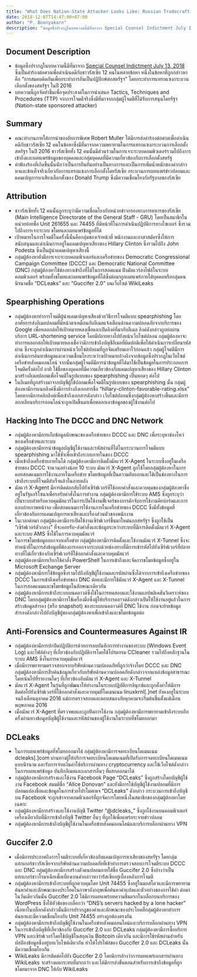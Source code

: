```yaml
---
title: "What Does Nation-State Attacker Looks Like: Russian Tradecraft In 2016 U.S. Elections"
date: 2018-12-07T14:47:00+07:00
author: "P. Boonyakarn"
description: "ข้อมูลซึ่งปรากฎในบทความนี้มีที่มาจาก Special Counsel Indictment July 13, 2018 ซึ่งเป็นคำร้องต่อศาลเพื่อดำเนินคดีกับชาวรัสเซีย 12 คนในหลายข้อหา หนึ่งในข้อหาที่ถูกกล่าวหาคือ “การสมคบคิดกันเพื่อกระทำการอันเป็นปฏิปักษ์ต่อสหรัฐฯ” โดยกระทำการแทรกแซงกระบวนเลือกตั้งของสหรัฐฯ ในปี 2016 "
---
```


## Document Description

- ข้อมูลซึ่งปรากฎในบทความนี้มีที่มาจาก [Special Counsel Indictment July 13, 2018](https://www.documentcloud.org/documents/4598904-Special-Counsel-Indictment-July-13-2018.html) ซึ่งเป็นคำร้องต่อศาลเพื่อดำเนินคดีกับชาวรัสเซีย 12 คนในหลายข้อหา หนึ่งในข้อหาที่ถูกกล่าวหาคือ “การสมคบคิดกันเพื่อกระทำการอันเป็นปฏิปักษ์ต่อสหรัฐฯ” โดยกระทำการแทรกแซงกระบวนเลือกตั้งของสหรัฐฯ ในปี 2016 
- บทความนี้ถูกจัดทำขึ้นเพื่อจุดประสงค์ในการนำเสนอ Tactics, Techniques and Procedures (TTP) จากการโจมตีจริงซึ่งมีที่มาจากกลุ่มผู้โจมตีที่ได้รับการสนุนโดยรัฐฯ (Nation-state sponsored attacker) 

## Summary

- คณะทำงานภายใต้การนำของอัยการพิเศษ Robert Muller ได้มีการส่งคำร้องต่อศาลเพื่อดำเนินคดีกับชาวรัสเซีย 12 คนในข้อหาซึ่งมีที่มาจากความพยายามในการแทรกแซงกระบวนการเลือกตั้งสหรัฐฯ ในปี 2016 ชาวรัสเซียทั้ง 12 คนนั้นมีส่วนร่วมในการเจาะระบบคอมพิวเตอร์รวมไปถึงการเข้าถึงและเผยแพร่ข้อมูลของบุคคลและกลุ่มบุคคลที่มีความเกี่ยวข้องกับการเลือกตั้งสหรัฐ
- คำฟ้องร้องที่เกิดขึ้นนั้นนับว่าเป็นการยืนยันอย่างเป็นทางการและเป็นการเพิ่มน้ำหนักของคำกล่าวหาและข้อเท็จจริงเกี่ยวกับการแทรกแซงการเลือกตั้งโดยรัสเซีย กระบวนการเผยแพร่ข่าวปลอมและแคมเปญการหาเสียงเลือกตั้งของ Donald Trump ซึ่งมีความเชื่อมโยงกับรัฐบาลของรัสเซีย

## Attribution

- ชาวรัสเซียทั้ง 12 คนนั้นถูกระบุว่ามีความเชื่อมโยงกับหน่วยข่าวกรองทางการทหารของรัสเซีย (Main Intelligence Directorate of the General Staff - GRU) โดยเป็นสมาชิกในหน่วยย่อยชื่อ Unit 261655 และ 74455 ที่มีหน้าที่ในการดำเนินปฏิบัติการทางไซเบอร์ ซึ่งรวมไปถึงการเจาะระบบ ขโมยและเผยแพร่ข้อมูลที่ได้ 
- เป้าหมายในการโจมตีในครั้งนี้นั้นคือกลุ่มของเจ้าหน้าที่ พนักงานและอาสาสมัครซึ่งให้การสนับสนุนและดำเนินการอยู่ในแคมเปญหาเสียงของ Hillary Clinton ซึ่งรวมไปถึง John Podesta ซึ่งเป็นผู้นำแคมเปญหาเสียงนี้ 
- กลุ่มผู้ต้องหายังมีการเจาะระบบคอมพิวเตอร์และเครือข่ายของ Democratic Congressional Campaign Committee (DCCC) และ Democratic National Committee (DNC) กลุ่มผู้ต้องหาใช้ช่องทางเข้าถึงที่ได้ในการสอดแนม ฝังมัลแวร์ลงไฟล์ในระบบคอมพิวเตอร์ พร้อมทั้งขโมยและเผยแพร่ข้อมูลที่ได้ซึ่งต่อมาถูกเผยแพร่ภายใต้บุคคลหรือกลุ่มคนนิรนามชื่อ “DCLeaks” และ “Guccifer 2.0” บนเว็บไซต์ WikiLeaks 

## Spearphishing Operations

- กลุ่มผู้ต้องหาทำการโจมตีผู้นำแคมเปญหาเสียงด้วยวิธีการโจมตีแบบ spearphishing โดยอาศัยการส่งอีเมลปลอมที่มีหน้าตาเหมือนกับอีเมลแจ้งเตือนด้านความปลอดภัยจากบริการของ Google เพื่อหลอกล่อให้เป้าหมายหลงเชื่อและเปิดลิงค์ที่มากับอีเมล ลิงค์ดังกล่าวถูกย่อผ่านบริการ URL-shortening service โดยมีปลายทางไปยังหน้าเว็บไซต์ปลอม กลุ่มผู้ต้องหาจะทำการหลอกล่อให้เป้าหมายหลงเชื่อว่ามีการเข้าถึงบัญชีอีเมลที่ผิดปกติเพื่อให้ดำเนินการเปลี่ยนรหัสผ่าน ซึ่งจะถูกดำเนินการผ่านหน้าเว็บไซต์ปลอมที่ถูกจัดเตรียมเอาไว้ก่อนแล้ว
  กลุ่มผู้โจมตีมีการดำเนินการค้นหาข้อมูลและความเชื่อมโยงระหว่างเป้าหมายอ้างอิงจากข้อมูลซึ่งปรากฎในเว็บไซต์เครือข่ายสังคมออนไลน์ จากนั้นกลุ่มผู้โจมตีมีการนำข้อมูลที่ได้มาใช้เป็นข้อมูลในการประกอบการโจมตีครั้งต่อไป อาทิ ใช้ชื่อของบุคคลที่มีความเกี่ยวข้องกับแคมเปญหาเสียงของ Hillary Clinton มาสร้างอีเมลปลอมเพื่อโจมตีในรูปแบบของ spearphishing เป็นทอดๆ ต่อไป
- ในอีเมลที่ถูกสร้างมาจากบัญชีผู้ใช้ปลอมเพื่อโจมตีในรูปแบบของ spearphishing นั้น กลุ่มผู้ต้องหามีการแนบลิงค์ซึ่งมีการอ้างถึงเอกสารชื่อ “hillary-clinton-favorable-rating.xlsx” โดยหากมีการคลิกลิงค์เพื่อเข้าถึงเอกสารดังกล่าว เว็บไซต์ปลอมซึ่งกลุ่มผู้ต้องหาสร้างขึ้นและมีการลอกเลียนบริการออนไลน์จะถูกเปิดขึ้นมาเพื่อหลอกเอาข้อมูลของผู้ใช้งานต่อไป

## Hacking Into The DCCC and DNC Network

- กลุ่มผู้ต้องหามีการเก็บข้อมูลลักษณะของเครือข่ายของ DCCC และ DNC เพื่อระบุหาช่องโหว่ของเครือข่ายและระบบ
- กลุ่มผู้ต้องหามีการนำข้อมูลบัญชีผู้ใช้งานและรหัสผ่านที่ได้ในกระบวนการโจมตีแบบ spearphishing มาใช้ซ้ำเพื่อเข้าถึงระบบภายในของ DCCC
- เมื่อเข้าถึงเครือข่ายภายในได้ กลุ่มผู้ต้องหามีการติดตั้งมัลแวร์ X-Agent ในระบบซึ่งอยู่ในเครือข่ายของ DCCC จำนวนอย่างน้อย 10 ระบบ มัลแวร์ X-Agent ถูกใช้โดยกลุ่มผู้ต้องหาในการคอยสอดแนมการใช้งานภายในเครือข่าย ขโมยข้อมูลที่เป็นความลับออกและใช้เป็นช่องทางในการเข้าถึงระบบที่โจมตีสำเร็จแล้วในภายหลัง
- มัลแวร์ X-Agent มีการติดต่อกลับไปยังเซิร์ฟเวอร์ที่ใช้ออกคำสั่งและควบคุมของกลุ่มผู้ต้องหาซึ่งอยู่ในรัฐแอริโซนาเพื่อรอรับคำสั่งในการทำงาน กลุ่มผู้ต้องหามีการใช้ระบบ AMS ซึ่งถูกระบุว่าเป็นระบบสำหรับควบคุมมัลแวร์ในการเปิดใช้งานฟีเจอร์ของการดักจับการใช้งานคียบ์อร์ดและการแอบถ่ายภาพหน้าจอ เพื่อสอดแนมการใช้งานภายในเครือข่ายของ DCCC ซึ่งมีทั้งข้อมูลที่เกี่ยวข้องกับการแคมเปญการหาเสียงและเรื่องส่วนตัวของพนักงาน
- ในเวลาต่อมา กลุ่มผู้ต้องหามีการเปิดใช้งานเซิร์ฟเวอร์ขึ้นมาใหม่นอกสหรัฐฯ ซึ่งถูกใช้เป็น “เซิร์ฟเวอร์ตัวกลาง” ที่จะคอยรับ-ส่งคำสั่งและข้อมูลระหว่างระบบที่มีการติดตั้งมัลแวร์ X-Agent และระบบ AMS ซึ่งใช้ในการควบคุมมัลแวร์
- ในการขโมยข้อมูลออกจากเครือข่าย กลุ่มผู้ต้องหามีการติดตั้งและใช้งานมัลแวร์ X-Tunnel ซึ่งจะทำหน้าที่ในการส่งข้อมูลที่ต้องการออกจากระบบด้วยช่องทางที่มีการเข้ารหัสไปยังเซิร์ฟเวอร์ที่ปลายทางที่ไม่เกี่ยวข้องกับเซิร์ฟเวอร์ที่ใช้ออกคำสั่งและควบคุมมัลแวร์
- กลุ่มผู้ต้องหามีการเรียกใช้คำสั่ง PowerShell ในการเข้าถึงและจัดการขโมยข้อมูลซึ่งอยู่ใน Microsoft Exchange Server
- กลุ่มผู้ต้องหามีการใช้ข้อมูลซึ่งรวมไปถึงบัญชีผู้ใช้งานและรหัสผ่านซึ่งได้จากการเข้าถึงเครือข่ายของ DCCC ในการเข้าถึงเครือข่ายของ DNC ต่อและมีการใช้มัลแวร์ X-Agent และ X-Tunnel ในการสอดแนมและขโมยข้อมูลในลักษณะเดียวกัน
- กลุ่มผู้ต้องหามีการเข้าถึงระบบบนคลาวด์ซึ่งใช้ในการทดสอบและใช้งานแอปพลิเคชันวิเคราะห์ของ DNC โดยกลุ่มผู้ต้องหามีการใช้เครื่องมือซึ่งผู้ให้บริการคลาวด์ดังกล่าวเปิดให้ใช้งานอยู่แล้วในการสร้างข้อมูลสำรอง (หรือ snapshot) ของระบบบนคลาวด์ที่ DNC ใช้งาน ก่อนจะย้ายข้อมูลสำรองดังกล่าวไปยังบัญชีผู้ของกลุ่มผู้ต้องหาเพื่อเข้าถึงและขโมยข้อมูลต่อ

## Anti-Forensics and Countermeasures Against IR

- กลุ่มผู้ต้องหามีการปกปิดปฏิบัติการด้วยการลบบันทึกการทำงานของระบบ (Windows Event Log) และไฟล์ต่างๆ ที่เกี่ยวข้องกับปฏิบัติการโดยใช้โปรแกรม CCleaner รวมไปถึงหลักฐานในระบบ AMS ซึ่งในการควบคุมมัลแวร์
- เมื่อมีการพยายามตรวจสอบจากบริษัทด้านความปลอดภัยที่ถูกว่าจ้างโดย DCCC และ DNC กลุ่มผู้ต้องหามีการสืบค้นข้อมูลเกี่ยวกับบริษัทด้านความปลอดภัยดังกล่าวจากแหล่งข้อมูลสาธารณะ โดยเน้นไปที่รายงานใดๆ ที่เกี่ยวข้องกับมัลแวร์ X-Agent และ X-Tunnel
- มัลแวร์ X-Agent ในรุ่นที่ถูกพัฒนาให้ทำงานในระบบปฏิบัติการลินุกซ์และถูกตั้งค่าให้มีการติดต่อไปยังเซิร์ฟเวอร์ที่ใช้ออกคำสั่งและควบคุมที่โดเมนเนม linuxkrnl[.]net ยังคงอยู่ในระบบจนถึงเดือนตุลาคม 2016 แม้การตรวจสอบและตอบสนองภัยคุกคามจะเริ่มต้นขึ้นตั้งแต่เดือนพฤษภาคม 2016
- เมื่อมัลแวร์ X-Agent ที่ตรวจพบและถูกปิดการใช้งาน กลุ่มผู้ต้องหามีการพยายามเข้าถึงระบบอีกครั้งผ่านทางข้อมูลบัญชีผู้ใช้งานและรหัสผ่านของผู้ใช้งานในระบบที่ขโมยออกมา

## DCLeaks

- ในการเผยแพร่ข้อมูลที่ขโมยออกมาได้ กลุ่มผู้ต้องหามีการจดทะเบียนโดเมนเนม dcleaks[.]com ผ่านทางผู้ให้บริการจดทะเบียนโดเมนเนมที่เปิดรับการจดทะเบียนโดเมนเนมแบบนิรนาม และรับการจ่ายเงินค่าใช้บริการผ่านทาง cryptocurrency และใช้เว็บไซต์ดังกล่าวในการเผยแพร่ข้อมูล บันทึกอีเมลและเอกสารอื่นๆ ที่แฮกออกมาได้
- กลุ่มผู้ต้องหามีการสร้างและใช้งาน Facebook Page “DCLeaks” ซึ่งถูกสร้างโดยบัญชีผู้ใช้งาน Facebook สมมติชื่อ “Alice Donovan” และยังมีการใช้บัญชีผู้ใช้งานปลอมที่มีการปลอมแปลงชื่อและข้อมูลในการช่วยโปรโมตเพจ “DCLeaks” ดังกล่าว กระบวนการเข้าถึงบัญชีบน Facebook จะถูกเข้าจากคอมพิวเตอร์ที่ถูกจัดการโดยหนึ่งในสมาชิกของกลุ่มผู้ต้องหาโดยเฉพาะ
- กลุ่มผู้ต้องหามีการสร้างและใช้งานบัญชี Twitter “@dcleaks_” ซึ่งถูกใช้งานบนคอมพิวเตอร์เครื่องเดียวกับที่มีการเข้าถึงบัญชี Twitter อื่นๆ ที่ถูกใช้เพื่อแพร่กระจายข่าวปลอม
- กลุ่มผู้ต้องหามีการเข้าถึงบัญชีผู้ใช้งานในเครือข่ายสังคมออนไลน์และบริการบล็อกผ่านทาง VPN

## Guccifer 2.0

- เมื่อมีการประกาศถึงการโจมตีระบบที่เกี่ยวข้องกับแคมเปญการหาเสียงของสหรัฐฯ โดยกลุ่มแฮกเกอร์ชาวรัสเซียจากบริษัทด้านความปลอดภัยที่เข้าทำการตรวจสอบการโจมตีระบบ DCCC และ DNC กลุ่มผู้ต้องหามีการสร้างตัวตนปลอมภายใต้ชื่อ Guccifer 2.0 ซึ่งอ้างว่าเป็นแฮกเกอร์ชาวโรมาเนียเพื่อเบี่ยงเบนคำกล่าวหาว่ารัสเซียอยู่เบื้องหลังการโจมตี
- กลุ่มผู้ต้องหามีการเข้าถึงระบบที่ถูกควบคุมโดย Unit 74455 ซึ่งอยู่ในมอสโควและมีการพยายามค้นหาคำและลักษณะของประโยคในภาษาอังกฤษเพื่อค้นหาคำแปลและตัวอย่างของการใช้คำ ต่อมาในวันเดียวกันนั้น Guccifer 2.0 ได้มีการเผยแพร่บทความชิ้นแรกในบล็อกบนบริการของ WordPress ซึ่งใช้หัวข้อของบล็อกว่า “DNS’s servers hacked by a lone hacker” เนื้อหาในบล็อกดังกล่าวนั้นมีการปรากฎของคำและลักษณะของประโยคที่กลุ่มผู้ต้องหาทำการค้นหาและมีความเชื่อมโยงกับ Unit 74455 อย่างถูกต้องตรงกัน
- กลุ่มผู้ต้องหามีการเข้าถึงบัญชีผู้ใช้งานในเครือข่ายสังคมออนไลน์และบริการบล็อกผ่านทาง VPN
- ในการเข้าถึงบัญชีที่เกี่ยวข้องกับ Guccifer 2.0 และ DCLeaks กลุ่มผู้ต้องหามีการซื้อบริการ VPN และเซิร์ฟเวอร์โดยใช้บัญชีในสกุลเงิน Boitcoin เดียวกัน และมีการใช้รหัสผ่านสำหรับปกป้องข้อมูลซึ่งอยู่บทเว็บไซต์เดียวกัน ทำให้โปรไฟล์ของ Guccifer 2.0 และ DCLeaks นั้นมีความเชื่อมโยงกัน
- WikiLeaks มีการติดต่อไปยัง Guccifer 2.0 โดยมีการอ้างว่าการเผยแพร่เอกสารผ่านทาง WikiLeaks จะสร้างผลกระทบที่มากกว่า และได้มีการส่งขั้นตอนสำหรับการเข้าถึงข้อมูลที่ถูกขโมยมาจาก DNC ให้กับ WikiLeaks
